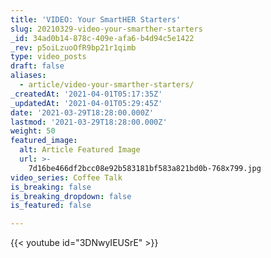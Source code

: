 ```yaml
---
title: 'VIDEO: Your SmartHER Starters'
slug: 20210329-video-your-smarther-starters
_id: 34ad0b14-878c-409e-afa6-b4d94c5e1422
_rev: p5oiLzuoOfR9bp21r1qimb
type: video_posts
draft: false
aliases:
  - article/video-your-smarther-starters/
_createdAt: '2021-04-01T05:17:35Z'
_updatedAt: '2021-04-01T05:29:45Z'
date: '2021-03-29T18:28:00.000Z'
lastmod: '2021-03-29T18:28:00.000Z'
weight: 50
featured_image:
  alt: Article Featured Image
  url: >-
    7d16be466df2bcc08e92b583181bf583a821bd0b-768x799.jpg
video_series: Coffee Talk
is_breaking: false
is_breaking_dropdown: false
is_featured: false

---
```

{{< youtube id="3DNwyIEUSrE" >}}